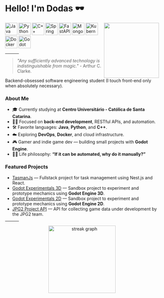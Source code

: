 # Hello! I'm Dodas 🕶

<img src="https://media1.tenor.com/m/9TXY0w_frwkAAAAC/crow-with-knife-caw.gif" align="right" width="180"/>

<div align="left">
  <img alt="Java SVG" src="https://www.svgrepo.com/show/452234/java.svg" width="40"/>
  <img alt="Python SVG" src="https://www.svgrepo.com/show/452091/python.svg" width="40"/>
  <img alt="C++ SVG" src="https://www.svgrepo.com/show/452183/cpp.svg" width="40"/>
  <img alt="Spring SVG" src="https://www.svgrepo.com/show/354380/spring-icon.svg" width="40"/>
  <img alt="FastAPI SVG" src="https://icon.icepanel.io/Technology/svg/FastAPI.svg" width="40"/>
  <img alt="MongoDB SVG" src="https://icon.icepanel.io/Technology/svg/MongoDB.svg" width="40"/>
  <img alt="Kubernetes SVG" src="https://icon.icepanel.io/Technology/svg/Kubernetes.svg" width="40"/>
  <img alt="Docker SVG" src="https://icon.icepanel.io/Technology/svg/Docker.svg" width="40"/>
  <img alt="Godot Engine SVG" src="https://icon.icepanel.io/Technology/svg/Godot-Engine.svg" width="40"/>
</div>

<hr width="45px">

> *"Any sufficiently advanced technology is indistinguishable from magic."* - Arthur C. Clarke.

Backend-obsessed software engineering student (I touch front-end only when absolutely necessary).

### About Me

- 🎓 Currently studying at **Centro Universitário - Católica de Santa Catarina**.
- 👨‍💻 Focused on **back-end development**, RESTful APIs, and automation.
- 🛠️ Favorite languages: **Java**, **Python**, and **C++**.
- ☁️ Exploring **DevOps**, **Docker**, and cloud infrastructure.
- 🎮 Gamer and indie game dev — building small projects with **Godot Engine**.
- 🧑‍🚀 Life philosophy: **“If it can be automated, why do it manually?”**

### Featured Projects

- [TasmanJs](https://github.com/doda-s/task-manager-js) — Fullstack project for task management using Nest.js and React.
- [Godot Experimentals 3D](https://github.com/doda-s/godot-experimentals-3d) — Sandbox project to experiment and prototype mechanics using **Godot Engine 3D**.
- [Godot Experimentals 2D](https://github.com/doda-s/godot-experimentals-2d) — Sandbox project to experiment and prototype mechanics using **Godot Engine 2D**.
- [JPG2 Project API](https://github.com/doda-s/api-server-side) — API for collecting game data under development by the JPG2 team.

<hr width="45px">

<div align="center">
  <img src="https://streak-stats.demolab.com?user=doda-s&locale=en&mode=daily&theme=dark&hide_border=false&border_radius=5&order=3" height="220" alt="streak graph"  />
</div>
